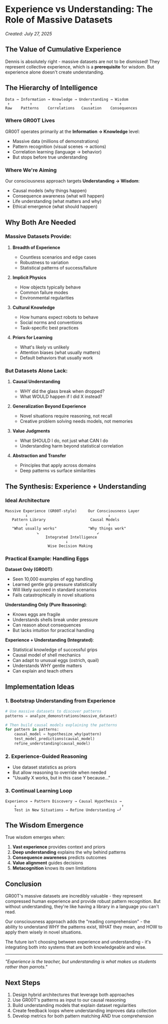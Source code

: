 # Experience vs Understanding: The Role of Massive Datasets

*Created: July 27, 2025*

## The Value of Cumulative Experience

Dennis is absolutely right - massive datasets are not to be dismissed! They represent collective experience, which is a **prerequisite** for wisdom. But experience alone doesn't create understanding.

## The Hierarchy of Intelligence

```
Data → Information → Knowledge → Understanding → Wisdom
 ↑         ↑            ↑             ↑            ↑
Raw    Patterns    Correlations   Causation    Consequences
```

### Where GR00T Lives
GR00T operates primarily at the **Information → Knowledge** level:
- Massive data (millions of demonstrations)
- Pattern recognition (visual scenes → actions)
- Correlation learning (language → behavior)
- But stops before true understanding

### Where We're Aiming
Our consciousness approach targets **Understanding → Wisdom**:
- Causal models (why things happen)
- Consequence awareness (what will happen)
- Life understanding (what matters and why)
- Ethical emergence (what should happen)

## Why Both Are Needed

### Massive Datasets Provide:
1. **Breadth of Experience**
   - Countless scenarios and edge cases
   - Robustness to variation
   - Statistical patterns of success/failure

2. **Implicit Physics**
   - How objects typically behave
   - Common failure modes
   - Environmental regularities

3. **Cultural Knowledge**
   - How humans expect robots to behave
   - Social norms and conventions
   - Task-specific best practices

4. **Priors for Learning**
   - What's likely vs unlikely
   - Attention biases (what usually matters)
   - Default behaviors that usually work

### But Datasets Alone Lack:
1. **Causal Understanding**
   - WHY did the glass break when dropped?
   - What WOULD happen if I did X instead?

2. **Generalization Beyond Experience**
   - Novel situations require reasoning, not recall
   - Creative problem solving needs models, not memories

3. **Value Judgments**
   - What SHOULD I do, not just what CAN I do
   - Understanding harm beyond statistical correlation

4. **Abstraction and Transfer**
   - Principles that apply across domains
   - Deep patterns vs surface similarities

## The Synthesis: Experience + Understanding

### Ideal Architecture
```
Massive Experience (GR00T-style)     Our Consciousness Layer
         ↓                                    ↓
   Pattern Library                    Causal Models
         ↓                                    ↓
   "What usually works"              "Why things work"
              ↘                          ↙
                  Integrated Intelligence
                           ↓
                   Wise Decision Making
```

### Practical Example: Handling Eggs

**Dataset Only (GR00T)**:
- Seen 10,000 examples of egg handling
- Learned gentle grip pressure statistically
- Will likely succeed in standard scenarios
- Fails catastrophically in novel situations

**Understanding Only (Pure Reasoning)**:
- Knows eggs are fragile
- Understands shells break under pressure
- Can reason about consequences
- But lacks intuition for practical handling

**Experience + Understanding (Integrated)**:
- Statistical knowledge of successful grips
- Causal model of shell mechanics
- Can adapt to unusual eggs (ostrich, quail)
- Understands WHY gentle matters
- Can explain and teach others

## Implementation Ideas

### 1. Bootstrap Understanding from Experience
```python
# Use massive datasets to discover patterns
patterns = analyze_demonstrations(massive_dataset)

# Then build causal models explaining the patterns
for pattern in patterns:
    causal_model = hypothesize_why(pattern)
    test_model_predictions(causal_model)
    refine_understanding(causal_model)
```

### 2. Experience-Guided Reasoning
- Use dataset statistics as priors
- But allow reasoning to override when needed
- "Usually X works, but in this case Y because..."

### 3. Continual Learning Loop
```
Experience → Pattern Discovery → Causal Hypothesis → 
    ↓                                               ↑
    Test in New Situations → Refine Understanding ←┘
```

## The Wisdom Emergence

True wisdom emerges when:
1. **Vast experience** provides context and priors
2. **Deep understanding** explains the why behind patterns
3. **Consequence awareness** predicts outcomes
4. **Value alignment** guides decisions
5. **Metacognition** knows its own limitations

## Conclusion

GR00T's massive datasets are incredibly valuable - they represent compressed human experience and provide robust pattern recognition. But without understanding, they're like having a library in a language you can't read.

Our consciousness approach adds the "reading comprehension" - the ability to understand WHY the patterns exist, WHAT they mean, and HOW to apply them wisely in novel situations.

The future isn't choosing between experience and understanding - it's integrating both into systems that are both knowledgeable and wise.

---
*"Experience is the teacher, but understanding is what makes us students rather than parrots."*

## Next Steps

1. Design hybrid architectures that leverage both approaches
2. Use GR00T's patterns as input to our causal reasoning
3. Build understanding models that explain dataset regularities
4. Create feedback loops where understanding improves data collection
5. Develop metrics for both pattern matching AND true comprehension